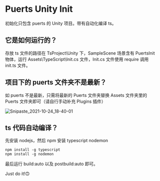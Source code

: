 # Puerts Unity Init

初始化只包含 puerts 的 Unity 项目。带有自动化编译 ts。

## 它是如何运行的？

存放 ts 文件的路径在 TsProject\Unity 下，SampleScene 场景含有 PuertsInit 物体，运行 Assets\TypeScript\Init.cs 文件，Init.cs 文件使用 require 调用 init.ts 文件。

## 项目下的 puerts 文件夹不是最新？

如 puerts 不是最新，只需将最新的 Puerts 文件夹替换 Assets 文件夹里的 Puerts 文件夹即可（请自行手动补充 Plugins 插件）

![Snipaste_2021-10-24_18-40-01](https://user-images.githubusercontent.com/8389962/138590354-4454cf47-d37c-49bf-bb66-1d8584bb1538.png)

## ts 代码自动编译？

先安装 nodejs，然后 npm 安装 typescript nodemon

```
npm install -g typescript
npm install -g nodemon
```

最后运行 build:auto 以及 postbuild:auto 即可。

Just do it!🙃